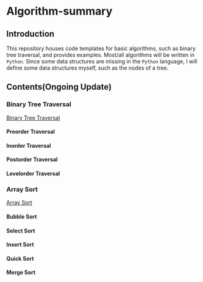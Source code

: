 # Algorithm-summary
## Introduction
This repository houses code templates for basic algorithms, such as binary tree traversal, and provides examples. 
Most/all algorithms will be written in `Python`. Since some data structures are missing in the `Python` language, I will define some data structures myself, such as the nodes of a tree.

## Contents(Ongoing Update)
### Binary Tree Traversal

[Binary Tree Traversal](https://github.com/Elody-Chen/Algorithm-summary/blob/main/binary_tree_traversal.ipynb)

#### Preorder Traversal

#### Inorder Traversal

#### Postorder Traversal

#### Levelorder Traversal

### Array Sort

[Array Sort](https://github.com/Elody-Chen/Algorithm-summary/blob/main/array_sort.ipynb)

#### Bubble Sort

#### Select Sort

#### Insert Sort

#### Quick Sort

#### Merge Sort

